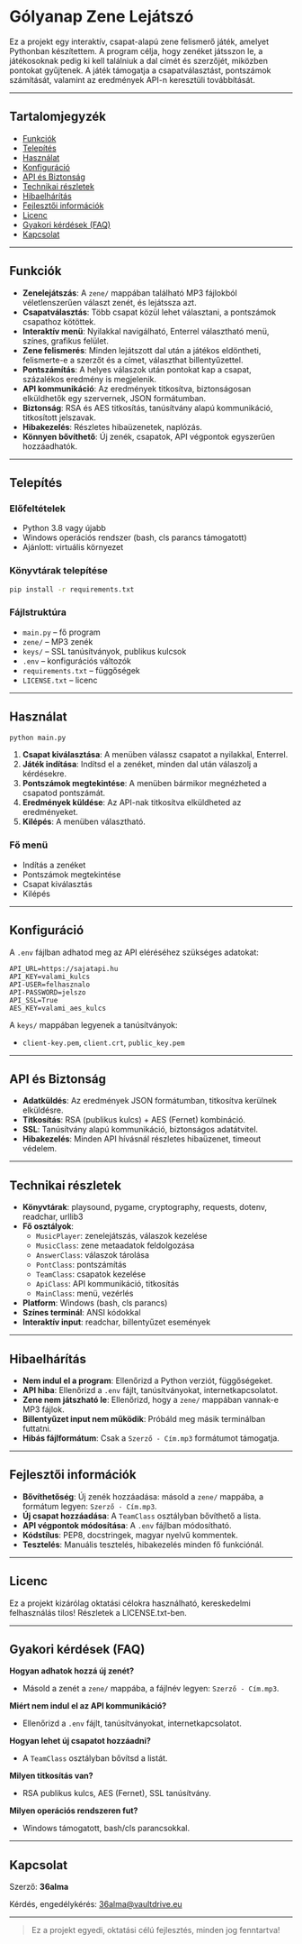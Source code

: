 # Gólyanap Zene Lejátszó

Ez a projekt egy interaktív, csapat-alapú zene felismerő játék, amelyet Pythonban készítettem. A program célja, hogy zenéket játsszon le, a játékosoknak pedig ki kell találniuk a dal címét és szerzőjét, miközben pontokat gyűjtenek. A játék támogatja a csapatválasztást, pontszámok számítását, valamint az eredmények API-n keresztüli továbbítását.

---

## Tartalomjegyzék

- [Funkciók](#funkciók)
- [Telepítés](#telepítés)
- [Használat](#használat)
- [Konfiguráció](#konfiguráció)
- [API és Biztonság](#api-és-biztonság)
- [Technikai részletek](#technikai-részletek)
- [Hibaelhárítás](#hibaelhárítás)
- [Fejlesztői információk](#fejlesztői-információk)
- [Licenc](#licenc)
- [Gyakori kérdések (FAQ)](#gyakori-kérdések-faq)
- [Kapcsolat](#kapcsolat)

---

## Funkciók

- **Zenelejátszás**: A `zene/` mappában található MP3 fájlokból véletlenszerűen választ zenét, és lejátssza azt.
- **Csapatválasztás**: Több csapat közül lehet választani, a pontszámok csapathoz kötöttek.
- **Interaktív menü**: Nyilakkal navigálható, Enterrel választható menü, színes, grafikus felület.
- **Zene felismerés**: Minden lejátszott dal után a játékos eldöntheti, felismerte-e a szerzőt és a címet, választhat billentyűzettel.
- **Pontszámítás**: A helyes válaszok után pontokat kap a csapat, százalékos eredmény is megjelenik.
- **API kommunikáció**: Az eredmények titkosítva, biztonságosan elküldhetők egy szervernek, JSON formátumban.
- **Biztonság**: RSA és AES titkosítás, tanúsítvány alapú kommunikáció, titkosított jelszavak.
- **Hibakezelés**: Részletes hibaüzenetek, naplózás.
- **Könnyen bővíthető**: Új zenék, csapatok, API végpontok egyszerűen hozzáadhatók.

---

## Telepítés

### Előfeltételek

- Python 3.8 vagy újabb
- Windows operációs rendszer (bash, cls parancs támogatott)
- Ajánlott: virtuális környezet

### Könyvtárak telepítése

```bash
pip install -r requirements.txt
```

### Fájlstruktúra

- `main.py` – fő program
- `zene/` – MP3 zenék
- `keys/` – SSL tanúsítványok, publikus kulcsok
- `.env` – konfigurációs változók
- `requirements.txt` – függőségek
- `LICENSE.txt` – licenc

---

## Használat

```bash
python main.py
```

1. **Csapat kiválasztása**: A menüben válassz csapatot a nyilakkal, Enterrel.
2. **Játék indítása**: Indítsd el a zenéket, minden dal után válaszolj a kérdésekre.
3. **Pontszámok megtekintése**: A menüben bármikor megnézheted a csapatod pontszámát.
4. **Eredmények küldése**: Az API-nak titkosítva elküldheted az eredményeket.
5. **Kilépés**: A menüben választható.

### Fő menü

- Indítás a zenéket
- Pontszámok megtekintése
- Csapat kiválasztás
- Kilépés

---

## Konfiguráció

A `.env` fájlban adhatod meg az API eléréséhez szükséges adatokat:

```
API_URL=https://sajatapi.hu
API_KEY=valami_kulcs
API-USER=felhasznalo
API-PASSWORD=jelszo
API_SSL=True
AES_KEY=valami_aes_kulcs
```

A `keys/` mappában legyenek a tanúsítványok:

- `client-key.pem`, `client.crt`, `public_key.pem`

---

## API és Biztonság

- **Adatküldés**: Az eredmények JSON formátumban, titkosítva kerülnek elküldésre.
- **Titkosítás**: RSA (publikus kulcs) + AES (Fernet) kombináció.
- **SSL**: Tanúsítvány alapú kommunikáció, biztonságos adatátvitel.
- **Hibakezelés**: Minden API hívásnál részletes hibaüzenet, timeout védelem.

---

## Technikai részletek

- **Könyvtárak**: playsound, pygame, cryptography, requests, dotenv, readchar, urllib3
- **Fő osztályok**:
  - `MusicPlayer`: zenelejátszás, válaszok kezelése
  - `MusicClass`: zene metaadatok feldolgozása
  - `AnswerClass`: válaszok tárolása
  - `PontClass`: pontszámítás
  - `TeamClass`: csapatok kezelése
  - `ApiClass`: API kommunikáció, titkosítás
  - `MainClass`: menü, vezérlés
- **Platform**: Windows (bash, cls parancs)
- **Színes terminál**: ANSI kódokkal
- **Interaktív input**: readchar, billentyűzet események

---

## Hibaelhárítás

- **Nem indul el a program**: Ellenőrizd a Python verziót, függőségeket.
- **API hiba**: Ellenőrizd a `.env` fájlt, tanúsítványokat, internetkapcsolatot.
- **Zene nem játszható le**: Ellenőrizd, hogy a `zene/` mappában vannak-e MP3 fájlok.
- **Billentyűzet input nem működik**: Próbáld meg másik terminálban futtatni.
- **Hibás fájlformátum**: Csak a `Szerző - Cím.mp3` formátumot támogatja.

---

## Fejlesztői információk

- **Bővíthetőség**: Új zenék hozzáadása: másold a `zene/` mappába, a formátum legyen: `Szerző - Cím.mp3`.
- **Új csapat hozzáadása**: A `TeamClass` osztályban bővíthető a lista.
- **API végpontok módosítása**: A `.env` fájlban módosítható.
- **Kódstílus**: PEP8, docstringek, magyar nyelvű kommentek.
- **Tesztelés**: Manuális tesztelés, hibakezelés minden fő funkciónál.

---

## Licenc

Ez a projekt kizárólag oktatási célokra használható, kereskedelmi felhasználás tilos! Részletek a LICENSE.txt-ben.

---

## Gyakori kérdések (FAQ)

**Hogyan adhatok hozzá új zenét?**

- Másold a zenét a `zene/` mappába, a fájlnév legyen: `Szerző - Cím.mp3`.

**Miért nem indul el az API kommunikáció?**

- Ellenőrizd a `.env` fájlt, tanúsítványokat, internetkapcsolatot.

**Hogyan lehet új csapatot hozzáadni?**

- A `TeamClass` osztályban bővítsd a listát.

**Milyen titkosítás van?**

- RSA publikus kulcs, AES (Fernet), SSL tanúsítvány.

**Milyen operációs rendszeren fut?**

- Windows támogatott, bash/cls parancsokkal.

---

## Kapcsolat

Szerző: **36alma**

Kérdés, engedélykérés: [36alma@vaultdrive.eu](mailto:36alma@vaultdrive.eu)

---

> Ez a projekt egyedi, oktatási célú fejlesztés, minden jog fenntartva!

</div>
